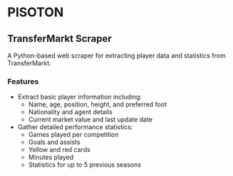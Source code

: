 # PISOTON

## TransferMarkt Scraper

A Python-based web scraper for extracting player data and statistics from TransferMarkt.

### Features

- Extract basic player information including:
  - Name, age, position, height, and preferred foot
  - Nationality and agent details
  - Current market value and last update date
- Gather detailed performance statistics:
  - Games played per competition
  - Goals and assists
  - Yellow and red cards
  - Minutes played
  - Statistics for up to 5 previous seasons